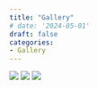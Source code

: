 ```yaml
---
title: "Gallery"
# date: '2024-05-01'
draft: false
categories: 
- Gallery
---
```


![](../../../posts/boundary-wall/billar3.png)
![](../../../posts/waves/wave.png)
![](../../../posts/waves/gimp.png)
<!-- ![](../../../posts/bg.png) -->
<!-- ![](../../../posts/boundary-wall/beam_splitter.png) -->
<!-- ![](../../../posts/boundary-wall/feature.gif) -->
<!-- ![](../../../posts/boundary-wall/circle2.gif) -->
<!-- ![](../../../posts/boundary-wall/GRID.png) -->
<!-- ![](../../../posts/boundary-wall/lattice.png) -->
<!-- ![](../../../posts/boundary-wall/lattice_defects.png) -->